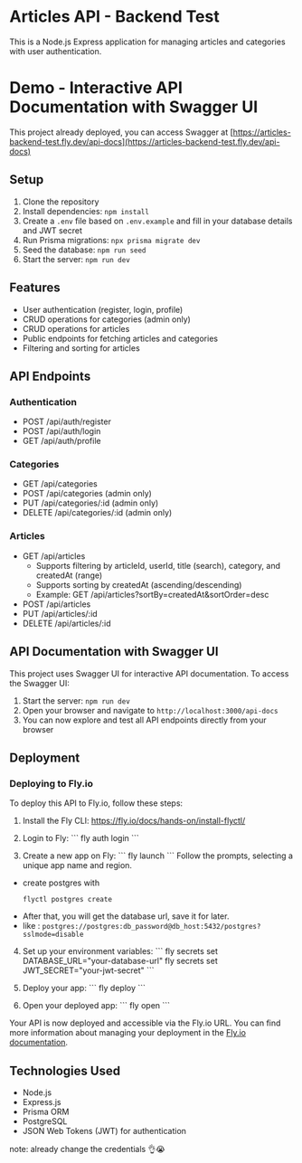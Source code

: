 # Articles API - Backend Test

This is a Node.js Express application for managing articles and categories with user authentication.

# Demo - Interactive API Documentation with Swagger UI
 
This project already deployed, you can access Swagger at [https://articles-backend-test.fly.dev/api-docs](https://articles-backend-test.fly.dev/api-docs)

## Setup

1. Clone the repository
2. Install dependencies: `npm install`
3. Create a `.env` file based on `.env.example` and fill in your database details and JWT secret
4. Run Prisma migrations: `npx prisma migrate dev`
5. Seed the database: `npm run seed`
6. Start the server: `npm run dev`

## Features

- User authentication (register, login, profile)
- CRUD operations for categories (admin only)
- CRUD operations for articles
- Public endpoints for fetching articles and categories
- Filtering and sorting for articles

## API Endpoints

### Authentication
- POST /api/auth/register
- POST /api/auth/login
- GET /api/auth/profile

### Categories
- GET /api/categories
- POST /api/categories (admin only)
- PUT /api/categories/:id (admin only)
- DELETE /api/categories/:id (admin only)

### Articles
- GET /api/articles
    - Supports filtering by articleId, userId, title (search), category, and createdAt (range)
    - Supports sorting by createdAt (ascending/descending)
    - Example: GET /api/articles?sortBy=createdAt&sortOrder=desc
- POST /api/articles
- PUT /api/articles/:id
- DELETE /api/articles/:id

## API Documentation with Swagger UI

This project uses Swagger UI for interactive API documentation. To access the Swagger UI:

1. Start the server: `npm run dev`
2. Open your browser and navigate to `http://localhost:3000/api-docs`
3. You can now explore and test all API endpoints directly from your browser

## Deployment

### Deploying to Fly.io

To deploy this API to Fly.io, follow these steps:

1. Install the Fly CLI: https://fly.io/docs/hands-on/install-flyctl/

2. Login to Fly:
   \`\`\`
   fly auth login
   \`\`\`

3. Create a new app on Fly:
   \`\`\`
   fly launch
   \`\`\`
   Follow the prompts, selecting a unique app name and region.

- create postgres with 
    ```
    flyctl postgres create
    ```
- After that, you will get the database url, save it for later. 
- like : ```postgres://postgres:db_password@db_host:5432/postgres?sslmode=disable```

4. Set up your environment variables:
   \`\`\`
   fly secrets set DATABASE_URL="your-database-url"
   fly secrets set JWT_SECRET="your-jwt-secret"
   \`\`\`

5. Deploy your app:
   \`\`\`
   fly deploy
   \`\`\`

6. Open your deployed app:
   \`\`\`
   fly open
   \`\`\`

Your API is now deployed and accessible via the Fly.io URL. You can find more information about managing your deployment in the [Fly.io documentation](https://fly.io/docs/).

## Technologies Used

- Node.js
- Express.js
- Prisma ORM
- PostgreSQL
- JSON Web Tokens (JWT) for authentication

note: already change the credentials 👌😭